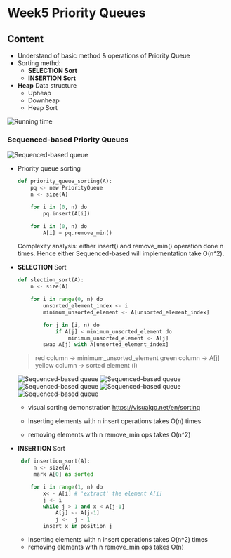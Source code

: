 # Week5 Priority Queues
## Content
- Understand of basic method & operations of Priority Queue
- Sorting methd:
    - __**SELECTION Sort**__
    - __**INSERTION Sort**__
- __**Heap**__ Data structure
    - Upheap
    - Downheap
    - Heap Sort

![Running time](https://github.com/psui3905/COMP2123/blob/master/week5/queue.png)
### Sequenced-based Priority Queues

![Sequenced-based queue](https://github.com/psui3905/COMP2123/blob/master/week5/queue2.png)

- Priority queue sorting
    ``` python
    def priority_queue_sorting(A):
        pq <- new PriorityQueue
        n <- size(A)

        for i in [0, n) do
            pq.insert(A[i])

        for i in [0, n) do
            A[i] = pq.remove_min()
    ```
    Complexity analysis: either insert() and remove_min() operation done n times. Hence either Sequenced-based will implementation take O(n^2).


- __**SELECTION**__ Sort
    ```python
    def slection_sort(A):
        n <- size(A)

        for i in range(0, n) do
            unsorted_element_index <- i
            minimum_unsorted_element <- A[unsorted_element_index]

            for j in [i, n) do
                if A[j] < minimum_unsorted_element do
                    minimum_unsorted_element <- A[j]
            swap A[j] with A[unsorted_element_index]
    ```
    > red column -> minimum_unsorted_element
    > green column -> A[j]
    > yellow column -> sorted element (i)

    ![Sequenced-based queue](https://github.com/psui3905/COMP2123/blob/master/week5/selection1.png)
    ![Sequenced-based queue](https://github.com/psui3905/COMP2123/blob/master/week5/selection2.png)
    ![Sequenced-based queue](https://github.com/psui3905/COMP2123/blob/master/week5/selection3.png)
    ![Sequenced-based queue](https://github.com/psui3905/COMP2123/blob/master/week5/selection4.png)
    ![Sequenced-based queue](https://github.com/psui3905/COMP2123/blob/master/week5/selection5.png)

    - visual sorting demonstration https://visualgo.net/en/sorting

    - Inserting elements with n insert operations takes O(n) times
    - removing elements with n remove_min ops takes O(n^2)



- __**INSERTION**__ Sort


    ```python
     def insertion_sort(A):
         n <- size(A)
         mark A[0] as sorted

        for i in range(1, n) do
            x< - A[i] # 'extract' the element A[i]
            j <- i
            while j > 1 and x < A[j-1]
                A[j] <- A[j-1]
                j <-  j - 1
            insert x in position j

    ```
    - Inserting elements with n insert operations takes O(n^2) times
    - removing elements with n remove_min ops takes O(n)
